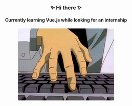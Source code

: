 <h3 align="center">✨ Hi there ✨</h3>
<h4 align="center">Currently learning Vue.js while looking for an internship</h4>
<p align="center"><img width="300" height="225" src="gto_keyboard.gif"></p>
